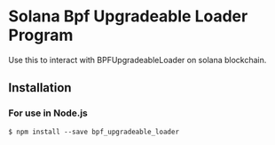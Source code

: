 # Solana Bpf Upgradeable Loader Program

Use this to interact with BPFUpgradeableLoader on solana blockchain.

## Installation

### For use in Node.js

```
$ npm install --save bpf_upgradeable_loader
```
